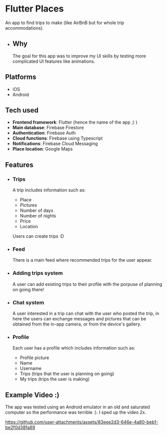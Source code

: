 # Flutter Places
An app to find trips to make (like AirBnB but for whole trip accommodations).

  - ## Why
    The goal for this app was to improve my UI skills by testing more complicated UI features like animations.

## Platforms
- iOS
- Android

## Tech used
- **Frontend framework**: Flutter (hence the name of the app ;) )
- **Main database**: Firebase Firestore
- **Authentication**: Firebase Auth
- **Cloud functions**: Firebase using Typescript
- **Notifications**: Firebase Cloud Messaging
- **Place location**: Google Maps

## Features
- ### Trips
  A trip includes information such as:
    - Place
    - Pictures
    - Number of days
    - Number of nights
    - Price
    - Location
      
  Users can create trips :D

- ### Feed
  There is a main feed where recommended trips for the user appear.

- ### Adding trips system
  A user can add existing trips to their profile with the porpuse of planning on going there!

- ### Chat system
  A user interested in a trip can chat with the user who posted the trip, in here the users can exchange messages and pictures that can be obtained from the in-app camera, or from the device's gallery.

- ### Profile
  Each user has a profile which includes information such as:
    - Profile picture
    - Name
    - Username
    - Trips (trips that the user is planning on going)
    - My trips (trips the user is making)
 
## Example Video :)
The app was tested using an Android emulator in an old and saturated computer so the performance was terrible :). I sped up the video 2x.

https://github.com/user-attachments/assets/83eee2d3-646e-4a80-beb1-be2f0d38fa89

